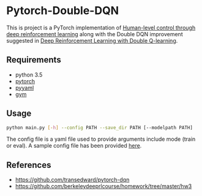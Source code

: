 # Pytorch-Double-DQN
This is project is a PyTorch implementation of [Human-level control through deep reinforcement learning] along with the Double DQN improvement suggested in [Deep Reinforcement Learning with Double Q-learning].

## Requirements
- python 3.5
- [pytorch]
- [pyyaml]
- [gym]

## Usage
```sh
python main.py [-h] --config PATH --save_dir PATH [--modelpath PATH]
```
The config file is a yaml file used to provide arguments include mode (train or eval). A sample config file has been provided [here].
## References
- https://github.com/transedward/pytorch-dqn
- https://github.com/berkeleydeeprlcourse/homework/tree/master/hw3

[Human-level control through deep reinforcement learning]: http://www.nature.com/nature/journal/v518/n7540/full/nature14236.html
[Deep Reinforcement Learning with Double Q-learning]: https://arxiv.org/abs/1509.06461
[pyyaml]: https://anaconda.org/anaconda/pyyaml
[gym]: https://github.com/openai/gym#installation
[pytorch]: http://pytorch.org/
[here]: https://github.com/Shivanshu-Gupta/Pytorch-Double-DQN/blob/master/config.yaml
